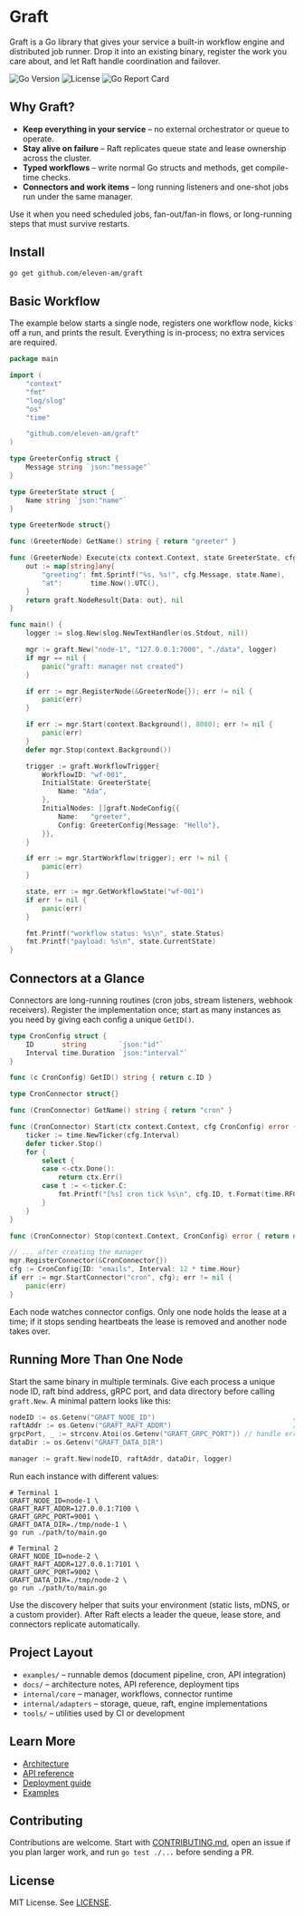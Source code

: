 # Graft

Graft is a Go library that gives your service a built-in workflow engine and distributed job runner. Drop it into an existing binary, register the work you care about, and let Raft handle coordination and failover.

![Go Version](https://img.shields.io/github/go-mod/go-version/eleven-am/graft) ![License](https://img.shields.io/github/license/eleven-am/graft) ![Go Report Card](https://goreportcard.com/badge/github.com/eleven-am/graft)

## Why Graft?

- **Keep everything in your service** – no external orchestrator or queue to operate.
- **Stay alive on failure** – Raft replicates queue state and lease ownership across the cluster.
- **Typed workflows** – write normal Go structs and methods, get compile-time checks.
- **Connectors and work items** – long running listeners and one-shot jobs run under the same manager.

Use it when you need scheduled jobs, fan-out/fan-in flows, or long-running steps that must survive restarts.

## Install

```bash
go get github.com/eleven-am/graft
```

## Basic Workflow

The example below starts a single node, registers one workflow node, kicks off a run, and prints the result. Everything is in-process; no extra services are required.

```go
package main

import (
    "context"
    "fmt"
    "log/slog"
    "os"
    "time"

    "github.com/eleven-am/graft"
)

type GreeterConfig struct {
    Message string `json:"message"`
}

type GreeterState struct {
    Name string `json:"name"`
}

type GreeterNode struct{}

func (GreeterNode) GetName() string { return "greeter" }

func (GreeterNode) Execute(ctx context.Context, state GreeterState, cfg GreeterConfig) (graft.NodeResult, error) {
    out := map[string]any{
        "greeting": fmt.Sprintf("%s, %s!", cfg.Message, state.Name),
        "at":       time.Now().UTC(),
    }
    return graft.NodeResult{Data: out}, nil
}

func main() {
    logger := slog.New(slog.NewTextHandler(os.Stdout, nil))

    mgr := graft.New("node-1", "127.0.0.1:7000", "./data", logger)
    if mgr == nil {
        panic("graft: manager not created")
    }

    if err := mgr.RegisterNode(&GreeterNode{}); err != nil {
        panic(err)
    }

    if err := mgr.Start(context.Background(), 8080); err != nil {
        panic(err)
    }
    defer mgr.Stop(context.Background())

    trigger := graft.WorkflowTrigger{
        WorkflowID: "wf-001",
        InitialState: GreeterState{
            Name: "Ada",
        },
        InitialNodes: []graft.NodeConfig{{
            Name:   "greeter",
            Config: GreeterConfig{Message: "Hello"},
        }},
    }

    if err := mgr.StartWorkflow(trigger); err != nil {
        panic(err)
    }

    state, err := mgr.GetWorkflowState("wf-001")
    if err != nil {
        panic(err)
    }

    fmt.Printf("workflow status: %s\n", state.Status)
    fmt.Printf("payload: %s\n", state.CurrentState)
}
```

## Connectors at a Glance

Connectors are long-running routines (cron jobs, stream listeners, webhook receivers). Register the implementation once; start as many instances as you need by giving each config a unique `GetID()`.

```go
type CronConfig struct {
    ID       string        `json:"id"`
    Interval time.Duration `json:"interval"`
}

func (c CronConfig) GetID() string { return c.ID }

type CronConnector struct{}

func (CronConnector) GetName() string { return "cron" }

func (CronConnector) Start(ctx context.Context, cfg CronConfig) error {
    ticker := time.NewTicker(cfg.Interval)
    defer ticker.Stop()
    for {
        select {
        case <-ctx.Done():
            return ctx.Err()
        case t := <-ticker.C:
            fmt.Printf("[%s] cron tick %s\n", cfg.ID, t.Format(time.RFC3339))
        }
    }
}

func (CronConnector) Stop(context.Context, CronConfig) error { return nil }

// ... after creating the manager
mgr.RegisterConnector(&CronConnector{})
cfg := CronConfig{ID: "emails", Interval: 12 * time.Hour}
if err := mgr.StartConnector("cron", cfg); err != nil {
    panic(err)
}
```

Each node watches connector configs. Only one node holds the lease at a time; if it stops sending heartbeats the lease is removed and another node takes over.

## Running More Than One Node

Start the same binary in multiple terminals. Give each process a unique node ID, raft bind address, gRPC port, and data directory before calling `graft.New`. A minimal pattern looks like this:

```go
nodeID := os.Getenv("GRAFT_NODE_ID")                                  // e.g. "node-1"
raftAddr := os.Getenv("GRAFT_RAFT_ADDR")                              // e.g. "127.0.0.1:7100"
grpcPort, _ := strconv.Atoi(os.Getenv("GRAFT_GRPC_PORT")) // handle errors in production
dataDir := os.Getenv("GRAFT_DATA_DIR")

manager := graft.New(nodeID, raftAddr, dataDir, logger)
```

Run each instance with different values:

```
# Terminal 1
GRAFT_NODE_ID=node-1 \
GRAFT_RAFT_ADDR=127.0.0.1:7100 \
GRAFT_GRPC_PORT=9001 \
GRAFT_DATA_DIR=./tmp/node-1 \
go run ./path/to/main.go

# Terminal 2
GRAFT_NODE_ID=node-2 \
GRAFT_RAFT_ADDR=127.0.0.1:7101 \
GRAFT_GRPC_PORT=9002 \
GRAFT_DATA_DIR=./tmp/node-2 \
go run ./path/to/main.go
```

Use the discovery helper that suits your environment (static lists, mDNS, or a custom provider). After Raft elects a leader the queue, lease store, and connectors replicate automatically.

## Project Layout

- `examples/` – runnable demos (document pipeline, cron, API integration)
- `docs/` – architecture notes, API reference, deployment tips
- `internal/core` – manager, workflows, connector runtime
- `internal/adapters` – storage, queue, raft, engine implementations
- `tools/` – utilities used by CI or development

## Learn More

- [Architecture](./docs/ARCHITECTURE.md)
- [API reference](./docs/API.md)
- [Deployment guide](./docs/DEPLOYMENT.md)
- [Examples](./examples)

## Contributing

Contributions are welcome. Start with [CONTRIBUTING.md](CONTRIBUTING.md), open an issue if you plan larger work, and run `go test ./...` before sending a PR.

## License

MIT License. See [LICENSE](LICENSE).
